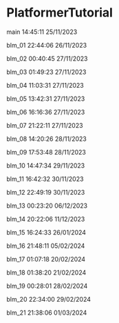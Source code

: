 # PlatformerTutorial

main   14:45:11   25/11/2023

blm_01   22:44:06   26/11/2023

blm_02   00:40:45   27/11/2023

blm_03   01:49:23   27/11/2023

blm_04   11:03:31   27/11/2023

blm_05   13:42:31   27/11/2023

blm_06   16:16:36   27/11/2023

blm_07   21:22:11   27/11/2023

blm_08   14:20:26   28/11/2023

blm_09   17:53:48   28/11/2023

blm_10   14:47:34   29/11/2023

blm_11   16:42:32   30/11/2023

blm_12   22:49:19   30/11/2023

blm_13   00:23:20   06/12/2023

blm_14   20:22:06   11/12/2023

blm_15   16:24:33   26/01/2024

blm_16   21:48:11   05/02/2024

blm_17   01:07:18   20/02/2024

blm_18   01:38:20   21/02/2024

blm_19   00:28:01   28/02/2024

blm_20   22:34:00   29/02/2024

blm_21   21:38:06   01/03/2024
